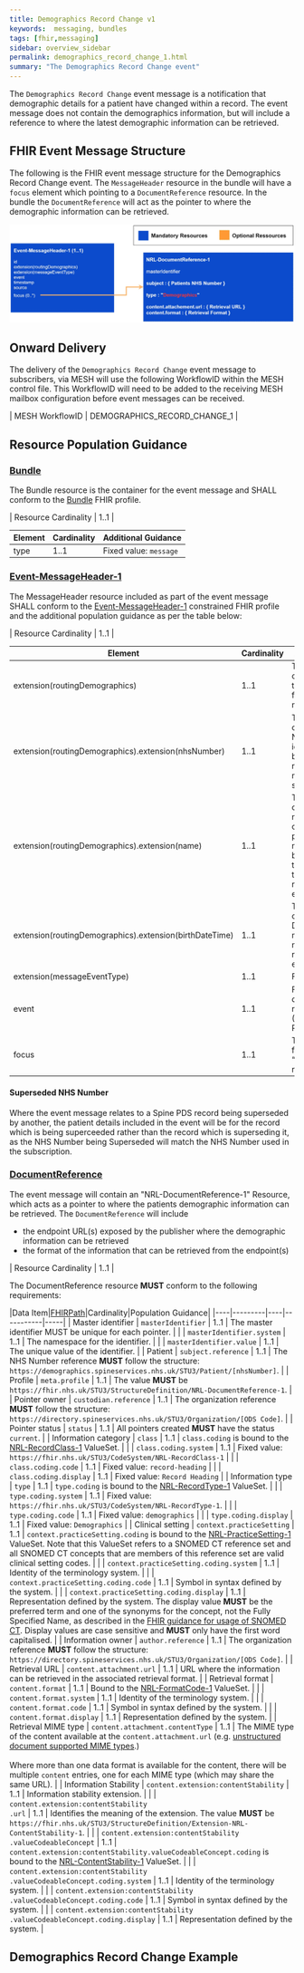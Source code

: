 ```yaml
---
title: Demographics Record Change v1
keywords:  messaging, bundles
tags: [fhir,messaging]
sidebar: overview_sidebar
permalink: demographics_record_change_1.html
summary: "The Demographics Record Change event"
---
```


The `Demographics Record Change` event message is a notification that demographic details for a patient have changed within a record. The event message does not contain the demographics information, but will include a reference to where the latest demographic information can be retrieved.


## FHIR Event Message Structure 
 
The following is the FHIR event message structure for the Demographics Record Change event. The `MessageHeader` resource in the bundle will have a `focus` element which pointing to a `DocumentReference` resource. In the bundle the `DocumentReference` will act as the pointer to where the demographic information can be retrieved.

<div style="text-align:center; margin-bottom:20px" >
	<a href="images/messages/demographics_record_change_1.jpg" target="_blank"><img src="images/messages/demographics_record_change_1.jpg"></a>
</div>


## Onward Delivery 

The delivery of the `Demographics Record Change` event message to subscribers, via MESH will use the following WorkflowID within the MESH control file. This WorkflowID will need to be added to the receiving MESH mailbox configuration before event messages can be received. 

| MESH WorkflowID | DEMOGRAPHICS_RECORD_CHANGE_1 |


## Resource Population Guidance 


### [Bundle](http://hl7.org/fhir/STU3/StructureDefinition/Bundle)

The Bundle resource is the container for the event message and SHALL conform to the [Bundle](http://hl7.org/fhir/STU3/StructureDefinition/Bundle) FHIR profile.

| Resource Cardinality | 1..1 |

| Element | Cardinality | Additional Guidance |
| --- | --- | --- |
| type | 1..1 | Fixed value: `message` |


### [Event-MessageHeader-1](https://fhir.nhs.uk/STU3/StructureDefinition/Event-MessageHeader-1)

The MessageHeader resource included as part of the event message SHALL conform to the [Event-MessageHeader-1](https://fhir.nhs.uk/STU3/StructureDefinition/Event-MessageHeader-1) constrained FHIR profile and the additional population guidance as per the table below:

| Resource Cardinality | 1..1 |

| Element | Cardinality | Additional Guidance |
| --- | --- | --- |
| extension(routingDemographics) | 1..1 | The extension MUST contain the details of the patient who is the focus of this event message. |
| extension(routingDemographics).extension(nhsNumber) | 1..1 | The extension MUST contain the patient’s NHS Number identifier and is used by the NEMS for routing event messages to subscribers. |
| extension(routingDemographics).extension(name) | 1..1 | The extension MUST contain the human name element containing the patient’s official names as recognised by PDS,  and match the NHS number in the routingDemographics extension. |
| extension(routingDemographics).extension(birthDateTime) | 1..1 | The extension MUST contain the patient’s Date Of Birth which matches the NHS number in the routingDemographics extension. |
| extension(messageEventType) | 1..1 | Fixed value: `new` |
| event | 1..1 | Fixed Value: demographics-record-changed-1 (Demographics Record Changed) |
| focus | 1..1 | This will reference the focus “DocumentReference” resource. |


#### Superseded NHS Number

Where the event message relates to a Spine PDS record being superseded by another, the patient details included in the event will be for the record which is being superceeded rather than the record which is superseding it, as the NHS Number being Superseded will match the NHS Number used in the subscription.


### [DocumentReference](https://fhir.nhs.uk/STU3/StructureDefinition/NRL-DocumentReference-1)

The event message will contain an "NRL-DocumentReference-1" Resource, which acts as a pointer to where the patients demographic information can be retrieved. The `DocumentReference` will include

- the endpoint URL(s) exposed by the publisher where the demographic information can be retrieved
- the format of the information that can be retrieved from the endpoint(s)


| Resource Cardinality | 1..1 |

The DocumentReference resource **MUST** conform to the following requirements:

|Data Item|[FHIRPath](https://hl7.org/fhirpath/)|Cardinality|Population Guidance|
|----|---------|----|-----------|-----|
| Master identifier | `masterIdentifier` | 1..1 | The master identifier MUST be unique for each pointer. |
| | `masterIdentifier.system` | 1..1 | The namespace for the identifier. |
| | `masterIdentifier.value` | 1..1 | The unique value of the identifier. |
| Patient | `subject.reference` | 1..1 | The NHS Number reference **MUST** follow the structure: `https://demographics.spineservices.nhs.uk/STU3/Patient/[nhsNumber]`. |
| Profile | `meta.profile` | 1..1 | The value **MUST** be `https://fhir.nhs.uk/STU3/StructureDefinition/NRL-DocumentReference-1`. |
| Pointer owner | `custodian.reference` | 1..1 | The organization reference **MUST** follow the structure: `https://directory.spineservices.nhs.uk/STU3/Organization/[ODS Code]`. |
| Pointer status | `status` | 1..1 | All pointers created **MUST** have the status `current`. |
| Information category | `class` | 1..1 | `class.coding` is bound to the [NRL-RecordClass-1](https://fhir.nhs.uk/STU3/ValueSet/NRL-RecordClass-1) ValueSet. |
| | `class.coding.system` | 1..1 | Fixed value: `https://fhir.nhs.uk/STU3/CodeSystem/NRL-RecordClass-1` |
| | `class.coding.code` | 1..1 | Fixed value: `record-heading` |
| | `class.coding.display` | 1..1 | Fixed value: `Record Heading` |
| Information type | `type` | 1..1 | `type.coding` is bound to the [NRL-RecordType-1](https://fhir.nhs.uk/STU3/ValueSet/NRL-RecordType-1) ValueSet. |
| | `type.coding.system` | 1..1 | Fixed value: `https://fhir.nhs.uk/STU3/CodeSystem/NRL-RecordType-1`. |
| | `type.coding.code` | 1..1 | Fixed value: `demographics` |
| | `type.coding.display` | 1..1 | Fixed value: `Demographics` |
| Clinical setting | `context.practiceSetting` | 1..1 | `context.practiceSetting.coding` is bound to the [NRL-PracticeSetting-1](https://fhir.nhs.uk/STU3/ValueSet/NRL-PracticeSetting-1) ValueSet. Note that this ValueSet refers to a SNOMED CT reference set and all SNOMED CT concepts that are members of this reference set are valid clinical setting codes. |
| | `context.practiceSetting.coding.system` | 1..1 | Identity of the terminology system. |
| | `context.practiceSetting.coding.code` | 1..1 | Symbol in syntax defined by the system. |
| | `context.practiceSetting.coding.display` | 1..1 | Representation defined by the system. The display value **MUST** be the preferred term and one of the synonyms for the concept, not the Fully Specified Name, as described in the [FHIR guidance for usage of SNOMED CT](https://www.hl7.org/fhir/STU3/snomedct.html). Display values are case sensitive and **MUST** only have the first word capitalised. |
| Information owner | `author.reference` | 1..1 | The organization reference **MUST** follow the structure: `https://directory.spineservices.nhs.uk/STU3/Organization/[ODS Code]`. |
| Retrieval URL | `content.attachment.url` | 1..1 | URL where the information can be retrieved in the associated retrieval format. |
| Retrieval format | `content.format` | 1..1 | Bound to the [NRL-FormatCode-1](https://fhir.nhs.uk/STU3/ValueSet/NRL-FormatCode-1) ValueSet. |
| | `content.format.system` | 1..1 | Identity of the terminology system. |
| | `content.format.code` | 1..1 | Symbol in syntax defined by the system. |
| | `content.format.display` | 1..1 | Representation defined by the system. |
| Retrieval MIME type | `content.attachment.contentType` | 1..1 | The MIME type of the content available at the `content.attachment.url` (e.g. [unstructured document supported MIME types](retrieval_unstructured_document.html#content-type).)<br /><br />Where more than one data format is available for the content, there will be multiple `content` entries, one for each MIME type (which may share the same URL). |
| Information Stability | `content.extension:contentStability` | 1..1 | Information stability extension. |
| | `content.extension:contentStability`<br/>`.url` | 1..1 | Identifies the meaning of the extension. The value **MUST** be `https://fhir.nhs.uk/STU3/StructureDefinition/Extension-NRL-ContentStability-1`. |
| | `content.extension:contentStability`<br/>`.valueCodeableConcept` | 1..1 | `content.extension:contentStability.valueCodeableConcept.coding` is bound to the [NRL-ContentStability-1](https://fhir.nhs.uk/STU3/ValueSet/NRL-ContentStability-1) ValueSet. |
| | `content.extension:contentStability`<br/>`.valueCodeableConcept.coding.system` | 1..1 | Identity of the terminology system. |
| | `content.extension:contentStability`<br/>`.valueCodeableConcept.coding.code` | 1..1 | Symbol in syntax defined by the system. |
| | `content.extension:contentStability`<br/>`.valueCodeableConcept.coding.display` | 1..1 | Representation defined by the system. |



## Demographics Record Change Example ##

